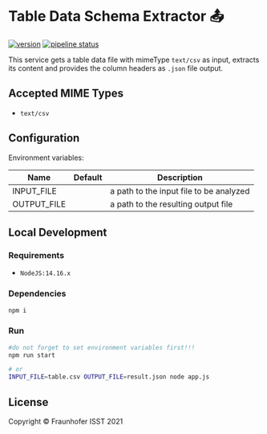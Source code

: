 # Table Data Schema Extractor 📤

[![version](https://img.shields.io/badge/table--data--schema--extractor-2.0.0-green)](https://gitlab.cc-asp.fraunhofer.de/diva/faas/table-data-schema-extractor)
[![pipeline status](https://gitlab.cc-asp.fraunhofer.de/diva/faas/table-data-schema-extractor/badges/master/pipeline.svg)](https://gitlab.cc-asp.fraunhofer.de/diva/faas/table-data-schema-extractor/-/commits/master)

This service gets a table data file with mimeType `text/csv` as input, extracts its content and provides the column headers as `.json` file output.

## Accepted MIME Types

+ `text/csv`

## Configuration

Environment variables:

|Name | Default | Description |
| --- | --- | --- |
| INPUT_FILE    |  | a path to the input file to be analyzed |
| OUTPUT_FILE  | | a path to the resulting output file |

## Local Development

### Requirements

+ `NodeJS:14.16.x`

### Dependencies

```sh
npm i
```

### Run

```sh
#do not forget to set environment variables first!!!
npm run start

# or
INPUT_FILE=table.csv OUTPUT_FILE=result.json node app.js
```

## License

Copyright © Fraunhofer ISST 2021
